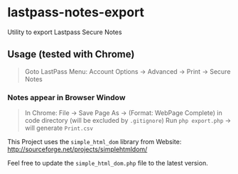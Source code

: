 # lastpass-notes-export
Utility to export Lastpass Secure Notes

## Usage (tested with Chrome)
> Goto LastPass Menu:
> Account Options -> Advanced -> Print -> Secure Notes
### Notes appear in Browser Window
> In Chrome: 
> File -> Save Page As -> (Format: WebPage Complete)  in code directory (will be excluded by `.gitignore`)
> Run `php export.php` -> will generate `Print.csv`

This Project uses the `simple_html_dom` library from  Website: http://sourceforge.net/projects/simplehtmldom/

Feel free to update the `simple_html_dom.php` file to the latest version.